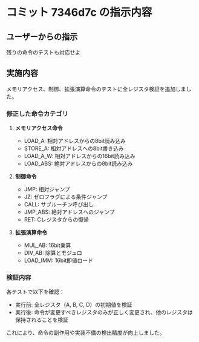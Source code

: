 # コミット 7346d7c の指示内容

## ユーザーからの指示

残りの命令のテストも対応せよ

## 実施内容

メモリアクセス、制御、拡張演算命令のテストに全レジスタ検証を追加しました。

### 修正した命令カテゴリ

1. **メモリアクセス命令**
   - LOAD_A: 相対アドレスからの8bit読み込み
   - STORE_A: 相対アドレスへの8bit書き込み
   - LOAD_A_W: 相対アドレスからの16bit読み込み
   - LOAD_ABS: 絶対アドレスからの8bit読み込み

2. **制御命令**
   - JMP: 相対ジャンプ
   - JZ: ゼロフラグによる条件ジャンプ
   - CALL: サブルーチン呼び出し
   - JMP_ABS: 絶対アドレスへのジャンプ
   - RET: Cレジスタからの復帰

3. **拡張演算命令**
   - MUL_AB: 16bit乗算
   - DIV_AB: 除算とモジュロ
   - LOAD_IMM: 16bit即値ロード

### 検証内容

各テストで以下を確認：

- 実行前: 全レジスタ（A, B, C, D）の初期値を検証
- 実行後: 命令が変更すべきレジスタのみが正しく変更され、他のレジスタは保持されることを検証

これにより、命令の副作用や実装不備の検出精度が向上しました。
